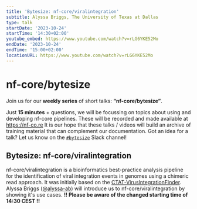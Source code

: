```yaml
---
title: 'Bytesize: nf-core/viralintegration'
subtitle: Alyssa Briggs, The University of Texas at Dallas
type: talk
startDate: '2023-10-24'
startTime: '14:30+02:00'
youtube_embed: https://www.youtube.com/watch?v=rLG6YKE52Mo
endDate: '2023-10-24'
endTime: '15:00+02:00'
locationURL: https://www.youtube.com/watch?v=rLG6YKE52Mo
---
```


# nf-core/bytesize

Join us for our **weekly series** of short talks: **“nf-core/bytesize”**.

Just **15 minutes** + questions, we will be focussing on topics about using and developing nf-core pipelines.
These will be recorded and made available at <https://nf-co.re>
It is our hope that these talks / videos will build an archive of training material that can complement our documentation. Got an idea for a talk? Let us know on the [`#bytesize`](https://nfcore.slack.com/channels/bytesize) Slack channel!

## Bytesize: nf-core/viralintegration

nf-core/viralintegration is a bioinformatics best-practice analysis pipeline for the identification of viral integration events in genomes using a chimeric read approach. It was initially based on the [CTAT-VirusIntegrationFinder](https://github.com/broadinstitute/CTAT-VirusIntegrationFinder). Alyssa Briggs ([@alyssa-ab](https://github.com/alyssa-ab)) will introduce us to nf-core/viralintegration by showing it's use cases.
**!! Please be aware of the changed starting time of 14:30 CEST !!**

